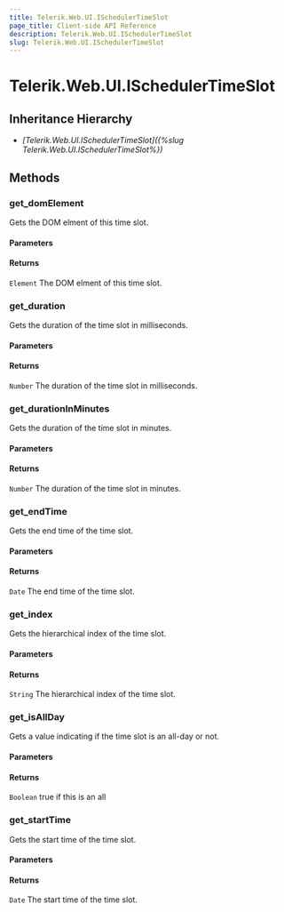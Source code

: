 ```yaml
---
title: Telerik.Web.UI.ISchedulerTimeSlot
page_title: Client-side API Reference
description: Telerik.Web.UI.ISchedulerTimeSlot
slug: Telerik.Web.UI.ISchedulerTimeSlot
---
```


# Telerik.Web.UI.ISchedulerTimeSlot  

## Inheritance Hierarchy

* *[Telerik.Web.UI.ISchedulerTimeSlot]({%slug Telerik.Web.UI.ISchedulerTimeSlot%})*

## Methods

###  get_domElement

Gets the DOM elment of this time slot.

#### Parameters

#### Returns

`Element`  The DOM elment of this time slot. 

###  get_duration

Gets the duration of the time slot in milliseconds.

#### Parameters

#### Returns

`Number`  The duration of the time slot in milliseconds. 

###  get_durationInMinutes

Gets the duration of the time slot in minutes.

#### Parameters

#### Returns

`Number`  The duration of the time slot in minutes. 

###  get_endTime

Gets the end time of the time slot.

#### Parameters

#### Returns

`Date`  The end time of the time slot. 

###  get_index

Gets the hierarchical index of the time slot.

#### Parameters

#### Returns

`String`  The hierarchical index of the time slot. 

###  get_isAllDay

Gets a value indicating if the time slot is an all-day or not.

#### Parameters

#### Returns

`Boolean`  true if this is an all

###  get_startTime

Gets the start time of the time slot.

#### Parameters

#### Returns

`Date`  The start time of the time slot. 



